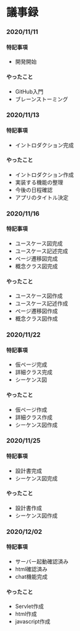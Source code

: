 # 議事録
### 2020/11/11
#### 特記事項
- 開発開始

#### やったこと
- GitHub入門
- ブレーンストーミング

### 2020/11/13
#### 特記事項
- イントロダクション完成

#### やったこと
- イントロダクション作成
- 実装する機能の整理
- 今後の日程確認
- アプリのタイトル決定

### 2020/11/16
#### 特記事項
- ユースケース図完成
- ユースケース記述完成
- ページ遷移図完成
- 概念クラス図完成

#### やったこと
- ユースケース図作成
- ユースケース記述作成
- ページ遷移図作成
- 概念クラス図作成

### 2020/11/22
#### 特記事項
- 仮ページ完成
- 詳細クラス完成
- シーケンス図

#### やったこと
- 仮ページ作成
- 詳細クラス作成
- シーケンス図作成

### 2020/11/25
#### 特記事項
- 設計書完成
- シーケンス図完成

#### やったこと
- 設計書作成
- シーケンス図作成

### 2020/12/02
#### 特記事項
- サーバー起動確認済み
- html確認済み
- chat機能完成

#### やったこと
- Servlet作成
- html作成
- javascript作成
